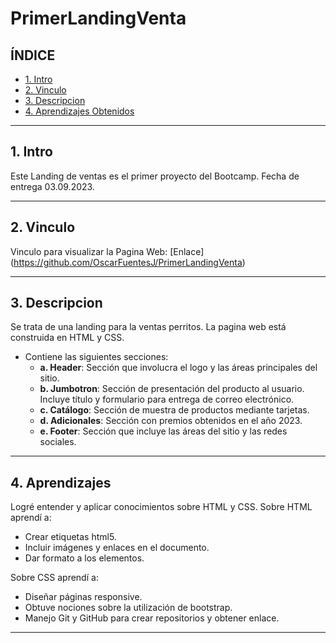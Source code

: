 # PrimerLandingVenta

## **ÍNDICE**

* [1. Intro](#1-intro)
* [2. Vinculo](#2-vinculo)
* [3. Descripcion](#3-descripcion)
* [4. Aprendizajes Obtenidos](#4-aprendizajes-obtenidos)
****

## 1. Intro
Este Landing de ventas es el primer proyecto del Bootcamp.
Fecha de entrega 03.09.2023.
****
## 2. Vinculo
Vinculo para visualizar la Pagina Web: 
[Enlace] (https://github.com/OscarFuentesJ/PrimerLandingVenta)
****
## 3. Descripcion
Se trata de una landing para la ventas perritos.
La pagina web está construida en HTML y CSS.
- Contiene las siguientes secciones:
  - **a. Header**:
    Sección que involucra el logo y las áreas principales del sitio.
  - **b. Jumbotron**:
    Sección de presentación del producto al usuario. Incluye título y formulario para entrega de correo electrónico.
  - **c. Catálogo**:
    Sección de muestra de productos mediante tarjetas.
  - **d. Adicionales**:
    Sección con premios obtenidos en el año 2023.
  - **e. Footer**:
    Sección que incluye las áreas del sitio y las redes sociales.
****
## 4. Aprendizajes
Logré entender y aplicar conocimientos sobre HTML y CSS.
Sobre HTML aprendí a:
- Crear etiquetas html5.
- Incluir imágenes y enlaces en el documento.
- Dar formato a los elementos.

Sobre CSS aprendí a:
- Diseñar páginas responsive.
- Obtuve nociones sobre la utilización de bootstrap.
- Manejo Git y GitHub para crear repositorios y obtener enlace.
****

